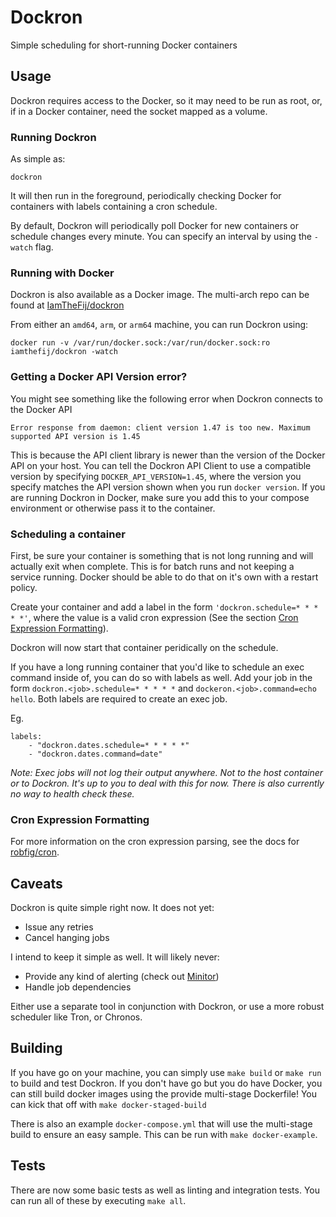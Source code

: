 # Dockron

Simple scheduling for short-running Docker containers

## Usage

Dockron requires access to the Docker, so it may need to be run as root, or, if in a Docker container, need the socket mapped as a volume.

### Running Dockron

As simple as:

    dockron

It will then run in the foreground, periodically checking Docker for containers with labels containing a cron schedule.

By default, Dockron will periodically poll Docker for new containers or schedule changes every minute. You can specify an interval by using the `-watch` flag.

### Running with Docker

Dockron is also available as a Docker image. The multi-arch repo can be found at [IamTheFij/dockron](https://hub.docker.com/r/iamthefij/dockron)

From either an `amd64`, `arm`, or `arm64` machine, you can run Dockron using:

    docker run -v /var/run/docker.sock:/var/run/docker.sock:ro iamthefij/dockron -watch

### Getting a Docker API Version error?

You might see something like the following error when Dockron connects to the Docker API

```
Error response from daemon: client version 1.47 is too new. Maximum supported API version is 1.45
```

This is because the API client library is newer than the version of the Docker API on your host. You can tell the Dockron API Client to use a compatible version by specifying `DOCKER_API_VERSION=1.45`, where the version you specify matches the API version shown when you run `docker version`. If you are running Dockron in Docker, make sure you add this to your compose environment or otherwise pass it to the container.

### Scheduling a container

First, be sure your container is something that is not long running and will actually exit when complete. This is for batch runs and not keeping a service running. Docker should be able to do that on it's own with a restart policy.

Create your container and add a label in the form `'dockron.schedule=* * * * *'`, where the value is a valid cron expression (See the section [Cron Expression Formatting](#cron-expression-formatting)).

Dockron will now start that container peridically on the schedule.

If you have a long running container that you'd like to schedule an exec command inside of, you can do so with labels as well. Add your job in the form `dockron.<job>.schedule=* * * * *` and `dockeron.<job>.command=echo hello`. Both labels are required to create an exec job.

Eg.

    labels:
        - "dockron.dates.schedule=* * * * *"
        - "dockron.dates.command=date"

_Note: Exec jobs will not log their output anywhere. Not to the host container or to Dockron. It's up to you to deal with this for now. There is also currently no way to health check these._

### Cron Expression Formatting

For more information on the cron expression parsing, see the docs for [robfig/cron](https://godoc.org/github.com/robfig/cron).

## Caveats

Dockron is quite simple right now. It does not yet:

* Issue any retries
* Cancel hanging jobs

I intend to keep it simple as well. It will likely never:

* Provide any kind of alerting (check out [Minitor](https://git.iamthefij.com/IamTheFij/minitor))
* Handle job dependencies

Either use a separate tool in conjunction with Dockron, or use a more robust scheduler like Tron, or Chronos.

## Building

If you have go on your machine, you can simply use `make build` or `make run` to build and test Dockron. If you don't have go but you do have Docker, you can still build docker images using the provide multi-stage Dockerfile! You can kick that off with `make docker-staged-build`

There is also an example `docker-compose.yml` that will use the multi-stage build to ensure an easy sample. This can be run with `make docker-example`.

## Tests

There are now some basic tests as well as linting and integration tests. You can run all of these by executing `make all`.
